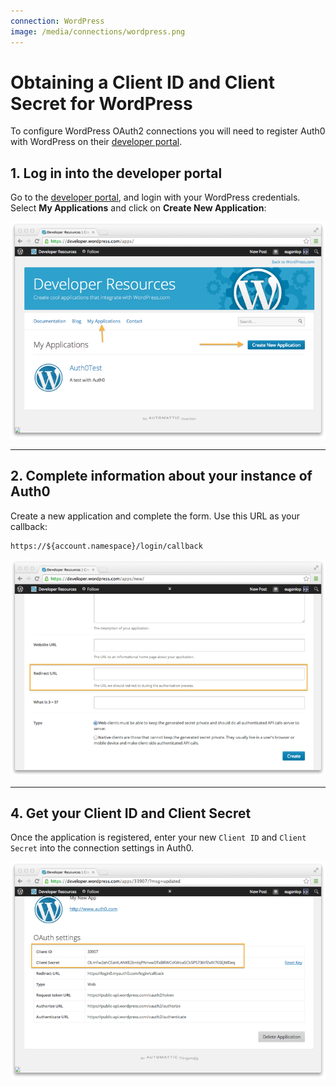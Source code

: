 ```yaml
---
connection: WordPress
image: /media/connections/wordpress.png
---
```


# Obtaining a Client ID and Client Secret for WordPress

To configure WordPress OAuth2 connections you will need to register Auth0 with WordPress on their [developer portal](http://developer.wordpress.com/).

## 1. Log in into the developer portal
Go to the [developer portal](http://developer.wordpress.com/), and login with your WordPress credentials. Select __My Applications__ and click on __Create New Application__:

![](/media/articles/connections/social/wordpress/wordpress-devportal-1.png)

---

## 2. Complete information about your instance of Auth0

Create a new application and complete the form. Use this URL as your callback:

	https://${account.namespace}/login/callback

![](/media/articles/connections/social/wordpress/wordpress-devportal-2.png)

---

## 4. Get your Client ID and Client Secret

Once the application is registered, enter your new `Client ID` and `Client Secret` into the connection settings in Auth0.

![](/media/articles/connections/social/wordpress/wordpress-devportal-3.png)
